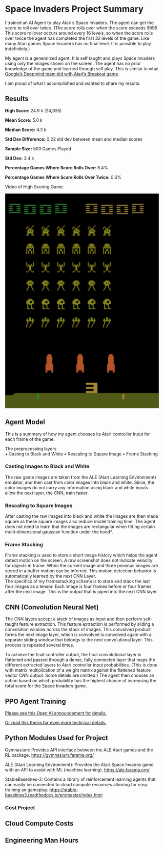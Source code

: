 # Space Invaders Project Summary

I trained an AI Agent to play Atari’s Space Invaders.  The agent can get the score to roll over twice.  (The score rolls over when the score exceeds 9999.  This score rollover occurs around every 16 levels, so when the score rolls over twice the agent has completed the first 32 levels of the game.  Like many Atari games Space Invaders has no final level.  It is possible to play indefinitely.)

My agent is a generalized agent.  It is self taught and plays Space Invaders using only the images shown on the screen.  The agent has no prior knowledge of the game and learned through self play.  This is similar to what [Google’s Deepmind team did with Atari’s Breakout game](https://youtu.be/V1eYniJ0Rnk?si=MxJzxsX09T2sNEiW).

I am proud of what I accomplished and wanted to share my results.


## Results 

**High Score:** 24.9 k  (24,935)  

**Mean Score:** 5.0 k

**Median Score:** 4.3 k

**Std Dev Difference:** 0.22 std dev between mean and median scores

**Sample Size:** 500 Games Played 

**Std Dev:**   3.4 k

**Percentage Games Where Score Rolls Over:** 8.4%

**Percentage Games Where Score Rolls Over Twice:** 0.6%


 
Video of High Scoring Game:

<img src="space_invaders_ppo__score_24935.gif" width="700" height="700"/>


## Agent Model 

This is a summary of how my agent chooses its Atari controller input for each frame of the game.

The preprocessing layers.  
•	Casting to Black and White
•	Rescaling to Square Image
•	Frame Stacking

### Casting Images to Black and White
The raw game images are taken from the ALE (Atari Learning Environment) emulator, and then cast from color images into black and white.  Since, the color images do not carry any information using black and white inputs allow the next layer, the CNN, train faster.  

### Rescaling to Square Images
After casting the raw images into black and white the images are then made square as these square images also reduce model training time.  The agent does not need to learn that the images are rectangular when fitting certain multi-dimensional gaussian function under the hood*.  

### Frame Stacking
Frame stacking is used to store a short image history which helps the agent detect motion on the screen.  A raw screenshot does not indicate velocity for objects in frame.  When the current image and three previous images are stored in a buffer motion can be inferred.   This motion detection behavior is automatically learned by the next CNN Layer.  
The specifics of my framestacking scheme is to store and stack the last four images as a tensor.  Each image is four frames before or four frames after the next image.  This is the output that is piped into the next CNN layer.


## CNN (Convolution Neural Net)

The CNN layers accept a stack of images as input and then perform self-taught feature extraction.  This feature extraction is performed by sliding a convolution window across the stack of images.  This convolved product forms the next image layer, which is convolved is convolved again with a separate sliding window that belongs to the next convolutional layer.  This process is repeated several times.  

To achieve the final controller output, the final convolutional layer is flattened and passed through a dense, fully connected layer that maps the different extracted layers to Atari controller input probabilities.  (This is done with matrix multiplication of a weight matrix against the flattened feature vector CNN output.  Some details are omitted.)  The agent then chooses an action based on which probability has the highest chance of increasing the total score for the Space Invaders game.

## PPO Agent Training

[Please see this Open AI announcement for details.](https://openai.com/index/openai-baselines-ppo/)

[Or read this thesis for even more technical details.](https://fse.studenttheses.ub.rug.nl/25709/1/mAI_2021_BickD.pdf)

## Python Modules Used for Project

Gymnasium: Provides API interface between the ALE Atari games and the RL package.
https://gymnasium.farama.org/

ALE (Atari Learning Environment): Provides the Atari Space Invades game with an API to assist with ML (machine learning).
https://ale.farama.org/

StableBaselines-3: Contains a library of reinforcement learning agents that can easily be connected to cloud compute resources allowing for easy training an gameplay.
https://stable-baselines3.readthedocs.io/en/master/index.html


### Cost Project

## Cloud Compute Costs

## Engineering Man Hours

